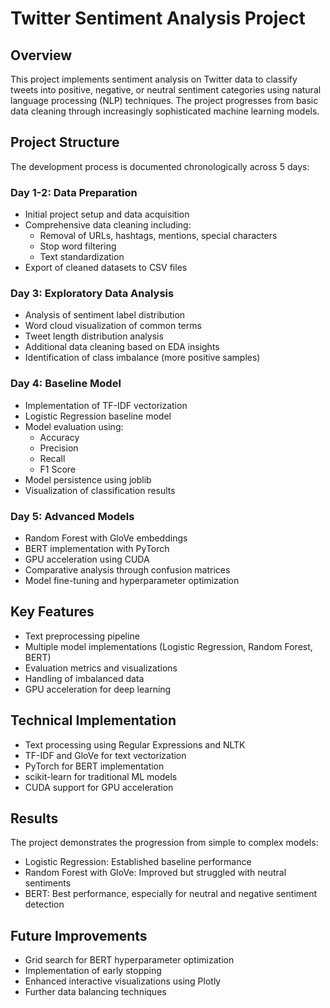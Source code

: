# Twitter Sentiment Analysis Project

## Overview

This project implements sentiment analysis on Twitter data to classify tweets into positive, negative, or neutral sentiment categories using natural language processing (NLP) techniques. The project progresses from basic data cleaning through increasingly sophisticated machine learning models.

## Project Structure

The development process is documented chronologically across 5 days:

### Day 1-2: Data Preparation

- Initial project setup and data acquisition
- Comprehensive data cleaning including:
  - Removal of URLs, hashtags, mentions, special characters
  - Stop word filtering
  - Text standardization
- Export of cleaned datasets to CSV files

### Day 3: Exploratory Data Analysis

- Analysis of sentiment label distribution
- Word cloud visualization of common terms
- Tweet length distribution analysis
- Additional data cleaning based on EDA insights
- Identification of class imbalance (more positive samples)

### Day 4: Baseline Model

- Implementation of TF-IDF vectorization
- Logistic Regression baseline model
- Model evaluation using:
  - Accuracy
  - Precision
  - Recall
  - F1 Score
- Model persistence using joblib
- Visualization of classification results

### Day 5: Advanced Models

- Random Forest with GloVe embeddings
- BERT implementation with PyTorch
- GPU acceleration using CUDA
- Comparative analysis through confusion matrices
- Model fine-tuning and hyperparameter optimization

## Key Features

- Text preprocessing pipeline
- Multiple model implementations (Logistic Regression, Random Forest, BERT)
- Evaluation metrics and visualizations
- Handling of imbalanced data
- GPU acceleration for deep learning

## Technical Implementation

- Text processing using Regular Expressions and NLTK
- TF-IDF and GloVe for text vectorization
- PyTorch for BERT implementation
- scikit-learn for traditional ML models
- CUDA support for GPU acceleration

## Results

The project demonstrates the progression from simple to complex models:

- Logistic Regression: Established baseline performance
- Random Forest with GloVe: Improved but struggled with neutral sentiments
- BERT: Best performance, especially for neutral and negative sentiment detection

## Future Improvements

- Grid search for BERT hyperparameter optimization
- Implementation of early stopping
- Enhanced interactive visualizations using Plotly
- Further data balancing techniques
